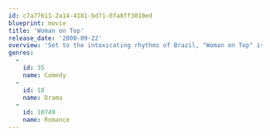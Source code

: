 ```yaml
---
id: c7a77611-2a14-4181-bd71-0fa8ff3010ed
blueprint: movie
title: 'Woman on Top'
release_date: '2000-09-22'
overview: 'Set to the intoxicating rhythms of Brazil, "Woman on Top" is a spicy, sexy comedy about the magic of food, love and music. Meet Isabella, a sultry enchantress born with the special gift of melting the palates and hearts of men everywhere. When she decides to break free from her rocky marriage and the stifling kitchen of her husband''s restaurant in Brazil, she spirits off to San Francisco in pursuit of her dreams of a real culinary career.'
genres:
  -
    id: 35
    name: Comedy
  -
    id: 18
    name: Drama
  -
    id: 10749
    name: Romance
---
```


